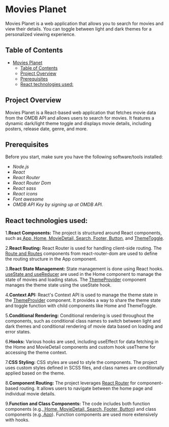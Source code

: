# Movies Planet

Movies Planet is a web application that allows you to search for movies and view their details. You can toggle between light and dark themes for a personalized viewing experience.

## Table of Contents

- [Movies Planet](https://react-movie-finder-weld.vercel.app/)
  - [Table of Contents](#table-of-contents)
  - [Project Overview](#project-overview)
  - [Prerequisites](#prerequisites)
  - [React technologies used:](#react-technologies-used)

## Project Overview

Movies Planet is a React-based web application that fetches movie data from the OMDB API and allows users to search for movies. It features a dynamic dark/light theme toggle and displays movie details, including posters, release date, genre, and more.

## Prerequisites

Before you start, make sure you have the following software/tools installed:

- *Node.js*
- *React*
- *React Router*
- *React Router Dom*
- *React sass*
- *React icons*
- *Font awesome*
- *OMDB API Key by signing up at OMDB API.*

## React technologies used:

1.**React Components:** The project is structured around React components, such as<ins> App, Home, MovieDetail, Search, Footer, Button</ins>, and <ins>ThemeToggle</ins>. 

2.**React Routing:** React Router is used for handling client-side routing. The <ins>Route and Routes</ins> components from react-router-dom are used to define the routing structure in the App component.

3.**React State Management:** State management is done using React hooks. <ins>useState and useReducer</ins> are used in the Home component to manage the state of movies and loading status. The <ins>ThemeProvider</ins> component manages the theme state using the useState hook.

4.**Context API:** React's Context API is used to manage the theme state in the <ins>ThemeProvider</ins> component. It provides a way to share the theme state and toggle function with child components like Home and ThemeToggle.

5.**Conditional Rendering:** Conditional rendering is used throughout the components, such as conditional class names to switch between light and dark themes and conditional rendering of movie data based on loading and error states.

6.**Hooks:** Various hooks are used, including useEffect for data fetching in the Home and MovieDetail components and custom hook useTheme for accessing the theme context.

7.**CSS Styling:** CSS styles are used to style the components. The project uses custom styles defined in SCSS files, and class names are conditionally applied based on the theme.

8.**Component Routing:** The project leverages <ins>React Router</ins> for component-based routing. It allows users to navigate between the home page and individual movie details.

9.**Function and Class Components:** The code includes both function components (e.g.,<ins> Home, MovieDetail, Search, Footer, Button</ins>) and class components (e.g.,<ins>App</ins>). Function components are used more extensively with hooks.



